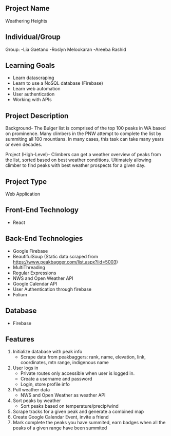 ## Project Name
Weathering Heights


## Individual/Group
Group:
-Lia Gaetano
-Roslyn Melookaran
-Areeba Rashid


## Learning Goals
- Learn datascraping
- Learn to use a NoSQL database (Firebase)
- Learn web automation
- User authentication
- Working with APIs


## Project Description
Background- The Bulger list is comprised of the top 100 peaks in WA based on prominence. Many climbers in the PNW attempt to complete the list by summiting all 100 mountians. In many cases, this task can take many years or even decades.
 
Project (High-Level)- Climbers can get a weather overview of peaks from the list, sorted based on best weather conditions. Ultimately allowing climber to find peaks with best weather prospects for a given day.


## Project Type
Web Application

## Front-End Technology
- React

## Back-End Technologies

- Google Firebase
- BeautifulSoup (Static data scraped from https://www.peakbagger.com/list.aspx?lid=5003)
- MultiThreading
- Regular Expressions
- NWS and Open Weather API
- Google Calendar API
- User Authentication through firebase
- Folium

## Database
- Firebase

## Features
1.  Initialize database with peak info
    - Scrape data from peakbaggers: rank, name, elevation, link, coordinates, mtn range, indigenous name
2.  User logs in
    - Private routes only accessible when user is logged in.
    - Create a username and password
    - Login, store profile info 
3.  Pull weather data
    - NWS and Open Weather as weather API
4. Sort peaks by weather 
    - Sort peaks based on temperature/precip/wind
5.  Scrape tracks for a given peak and generate a combined map
6.  Create Google Calendar Event, invite a friend
7.  Mark complete the peaks you have summited, earn badges when all the peaks of a given range have been summited

